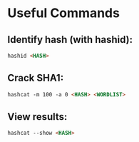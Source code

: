 # Useful Commands

## Identify hash (with hashid):
```markdown
hashid <HASH>
```
## Crack SHA1:
```markdown
hashcat -m 100 -a 0 <HASH> <WORDLIST>
```
## View results:
```markdown
hashcat --show <HASH>
```
